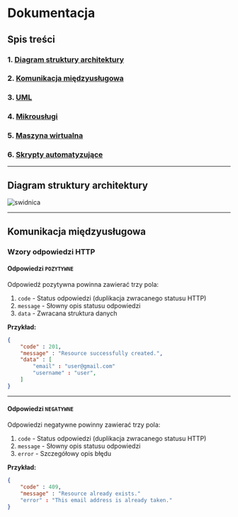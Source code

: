 # Dokumentacja

## Spis treści

### 1. [Diagram struktury architektury](#diagram-struktury-architektury)

### 2. [Komunikacja międzyusługowa](#komunikacja-międzyusługowa)

### 3. [UML](uml/README.md)

### 4. [Mikrousługi](services/README.md)

### 5. [Maszyna wirtualna](vm/README.md)

### 6. [Skrypty automatyzujące](tools/README.md)

---

## Diagram struktury architektury

![swidnica](https://github.com/ITA-Flowers/Zostan_w_Swidnicy/assets/74451381/5f58b8aa-6e71-47b7-b39c-796efce6bc51)

---

## Komunikacja międzyusługowa

### Wzory odpowiedzi HTTP

#### **Odpowiedzi `POZYTYWNE`**

Odpowiedź pozytywna powinna zawierać trzy pola:

1. `code` - Status odpowiedzi (duplikacja zwracanego statusu HTTP)
2. `message` - Słowny opis statusu odpowiedzi
3. `data` - Zwracana struktura danych

**Przykład:**

``` json
{
    "code" : 201,
    "message" : "Resource successfully created.",
    "data" : [
        "email" : "user@gmail.com"
        "username" : "user",
    ]
}
```

---

#### **Odpowiedzi `NEGATYWNE`**

Odpowiedzi negatywne powinny zawierać trzy pola:

1. `code` - Status odpowiedzi (duplikacja zwracanego statusu HTTP)
2. `message` - Słowny opis statusu odpowiedzi
3. `error` - Szczegółowy opis błędu

**Przykład:**

``` json
{
    "code" : 409,
    "message" : "Resource already exists."
    "error" : "This email address is already taken."
}
```
